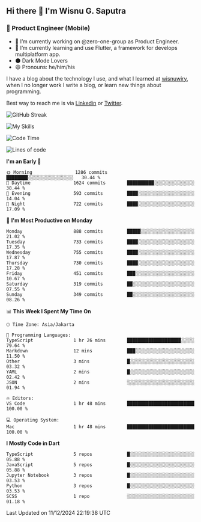 ## Hi there 👋 I'm Wisnu G. Saputra

### :mobile_phone_off: Product Engineer (Mobile)

- 🔭 I’m currently working on @zero-one-group as Product Engineer.
- 🌱 I’m currently learning and use Flutter, a framework for develops multiplatform app.
- 🌑 Dark Mode Lovers
- 😄 Pronouns: he/him/his

I have a blog about the technology I use, and what I learned at [wisnuwiry](https://wisnuwiry.space/), when I no longer work I write a blog, or learn new things about programming.

Best way to reach me is via [Linkedin](https://www.linkedin.com/in/wisnu-saputra/) or [Twitter](https://twitter.com/wisnuwiry).

![GitHub Streak](https://streak-stats.demolab.com?user=wisnuwiry&theme=dark&hide_border=true)

![My Skills](https://skillicons.dev/icons?i=dart,flutter,kotlin,swift,go,js,css,neovim,git,linux&perline=5)

<!--START_SECTION:waka-->
![Code Time](http://img.shields.io/badge/Code%20Time-1%2C582%20hrs%2033%20mins-blue)

![Lines of code](https://img.shields.io/badge/From%20Hello%20World%20I%27ve%20Written-6.1%20million%20lines%20of%20code-blue)

**I'm an Early 🐤** 

```text
🌞 Morning                1286 commits        ████████░░░░░░░░░░░░░░░░░   30.44 % 
🌆 Daytime                1624 commits        ██████████░░░░░░░░░░░░░░░   38.44 % 
🌃 Evening                593 commits         ████░░░░░░░░░░░░░░░░░░░░░   14.04 % 
🌙 Night                  722 commits         ████░░░░░░░░░░░░░░░░░░░░░   17.09 % 
```
📅 **I'm Most Productive on Monday** 

```text
Monday                   888 commits         █████░░░░░░░░░░░░░░░░░░░░   21.02 % 
Tuesday                  733 commits         ████░░░░░░░░░░░░░░░░░░░░░   17.35 % 
Wednesday                755 commits         ████░░░░░░░░░░░░░░░░░░░░░   17.87 % 
Thursday                 730 commits         ████░░░░░░░░░░░░░░░░░░░░░   17.28 % 
Friday                   451 commits         ███░░░░░░░░░░░░░░░░░░░░░░   10.67 % 
Saturday                 319 commits         ██░░░░░░░░░░░░░░░░░░░░░░░   07.55 % 
Sunday                   349 commits         ██░░░░░░░░░░░░░░░░░░░░░░░   08.26 % 
```


📊 **This Week I Spent My Time On** 

```text
🕑︎ Time Zone: Asia/Jakarta

💬 Programming Languages: 
TypeScript               1 hr 26 mins        ████████████████████░░░░░   79.64 % 
Markdown                 12 mins             ███░░░░░░░░░░░░░░░░░░░░░░   11.50 % 
Other                    3 mins              █░░░░░░░░░░░░░░░░░░░░░░░░   03.32 % 
YAML                     2 mins              █░░░░░░░░░░░░░░░░░░░░░░░░   02.42 % 
JSON                     2 mins              ░░░░░░░░░░░░░░░░░░░░░░░░░   01.94 % 

🔥 Editors: 
VS Code                  1 hr 48 mins        █████████████████████████   100.00 % 

💻 Operating System: 
Mac                      1 hr 48 mins        █████████████████████████   100.00 % 
```

**I Mostly Code in Dart** 

```text
TypeScript               5 repos             █░░░░░░░░░░░░░░░░░░░░░░░░   05.88 % 
JavaScript               5 repos             █░░░░░░░░░░░░░░░░░░░░░░░░   05.88 % 
Jupyter Notebook         3 repos             █░░░░░░░░░░░░░░░░░░░░░░░░   03.53 % 
Python                   3 repos             █░░░░░░░░░░░░░░░░░░░░░░░░   03.53 % 
SCSS                     1 repo              ░░░░░░░░░░░░░░░░░░░░░░░░░   01.18 % 
```




 Last Updated on 11/12/2024 22:19:38 UTC
<!--END_SECTION:waka-->
